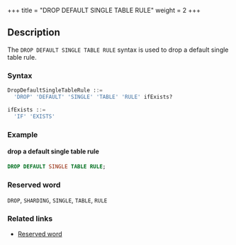 +++
title = "DROP DEFAULT SINGLE TABLE RULE"
weight = 2
+++

## Description

The `DROP DEFAULT SINGLE TABLE RULE` syntax is used to drop a default single table rule.

### Syntax

```sql
DropDefaultSingleTableRule ::=
  'DROP' 'DEFAULT' 'SINGLE' 'TABLE' 'RULE' ifExists?

ifExists ::=
  'IF' 'EXISTS'
```


### Example

#### drop a default single table rule

```sql
DROP DEFAULT SINGLE TABLE RULE;
```

### Reserved word

`DROP`, `SHARDING`, `SINGLE`, `TABLE`, `RULE`

### Related links

- [Reserved word](/en/reference/distsql/syntax/reserved-word/)
